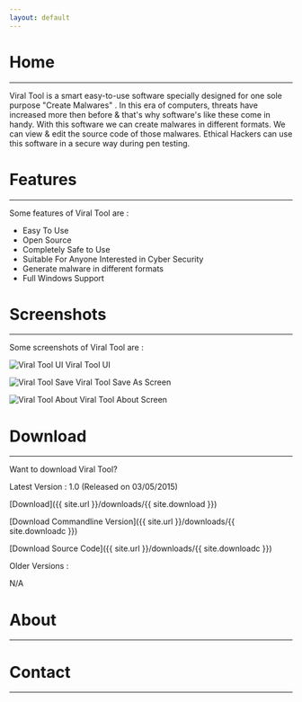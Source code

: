 ```yaml
---
layout: default
---
```


# [](#home)Home
* * *

Viral Tool is a smart easy-to-use software specially designed for one sole purpose "Create Malwares" . In this era of computers, threats have increased more then before & that's why software's like these come in handy. With this software we can create malwares in different formats. We can view & edit the source code of those malwares. Ethical Hackers can use this software in a secure way during pen testing.

# [](#features)Features
* * *

Some features of Viral Tool are : 

* Easy To Use
* Open Source
* Completely Safe to Use
* Suitable For Anyone Interested in Cyber Security
* Generate malware in different formats
* Full Windows Support

# [](#screenshots)Screenshots
* * *

Some screenshots of Viral Tool are :

![Viral Tool UI](/viral-tool-site/images/viraltool_1.png)
Viral Tool UI

![Viral Tool Save](/viral-tool-site/images/viraltool_2.png)
Viral Tool Save As Screen

![Viral Tool About](/viral-tool-site/images/viraltool_3.png)
Viral Tool About Screen

# [](#download)Download
* * *

Want to download Viral Tool?

Latest Version : 1.0 (Released on  03/05/2015)

[Download]({{ site.url }}/downloads/{{ site.download }})

[Download Commandline Version]({{ site.url }}/downloads/{{ site.downloadc }})

[Download Source Code]({{ site.url }}/downloads/{{ site.downloadc }})

Older Versions :

N/A

# [](#about)About
* * *

# [](#contact)Contact
* * *